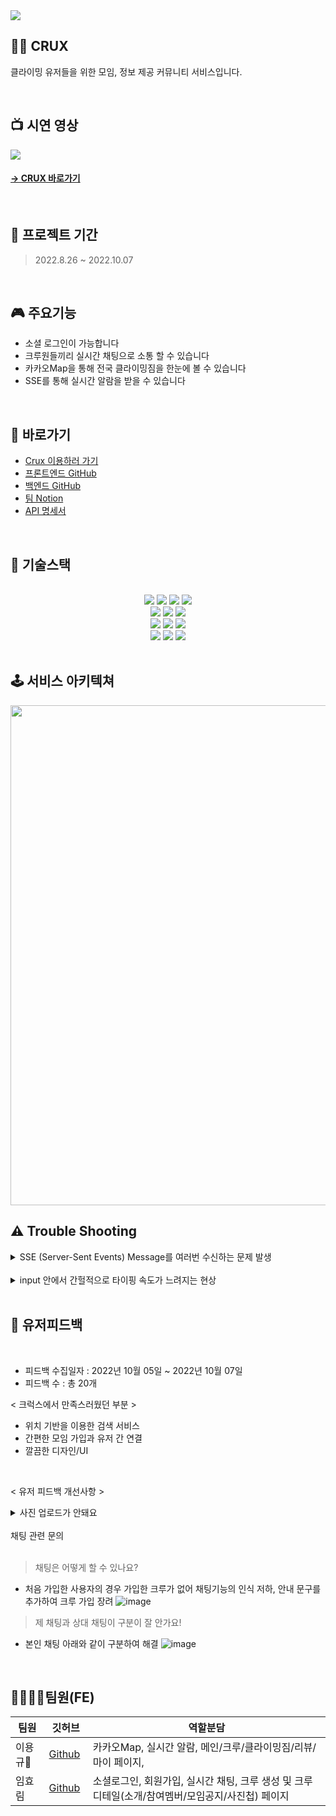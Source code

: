 <img src="https://user-images.githubusercontent.com/88928469/201078490-fed7cb7b-af3f-4c84-a63b-893490a4a38e.png">

</br>

##   🧗‍♂️ CRUX

클라이밍 유저들을 위한 모임, 정보 제공 커뮤니티 서비스입니다.

<br>



## 📺 시연 영상 

<img src="https://user-images.githubusercontent.com/88928469/201088609-d9e8bafb-cb82-4c3d-aa5a-ec770e7fecb6.gif">

#### [ -> CRUX 바로가기](https://youmadeit.shop/)

<br />

## 📅 프로젝트 기간

> 2022.8.26 ~ 2022.10.07

<br />


## 🎮 주요기능

- 소셜 로그인이 가능합니다
- 크루원들끼리 실시간 채팅으로 소통 할 수 있습니다
- 카카오Map을 통해 전국 클라이밍짐을 한눈에 볼 수 있습니다
- SSE를 통해 실시간 알람을 받을 수 있습니다

<br />

## 🔗 바로가기
- [Crux 이용하러 가기](https://youmadeit.shop/)
- [프론트엔드 GitHub](https://github.com/Crux-TeamProject/FE)
- [백엔드 GitHub](https://github.com/Crux-TeamProject/BE)
- [팀 Notion](https://www.notion.so/6-b8b446f2809c49148f9be2cd678fe538)
- [API 명세서](https://www.notion.so/API-e5a62aa1845b47a5bc8c8dd10dbc22ac)

<br />

## 🔧 기술스택
 <br>
<div align=center>

  <img src="https://img.shields.io/badge/React-60d3f3?style=for-the-badge&logo=react&logoColor=black">
 <img src="https://img.shields.io/badge/styledcomponents-DB7093?style=for-the-badge&logo=styled-components&logoColor=white">
  <img src="https://img.shields.io/badge/ReduxToolkit-764ABC?style=for-the-badge&logo=Redux&logoColor=white"> 
  <img src="https://img.shields.io/badge/Axios-5B0BB5?style=for-the-badge&logo=Axios&logoColor=white">
  
  <br>

  
<img src="https://img.shields.io/badge/SockJs-02B78F?style=for-the-badge&logo=SockJs&logoColor=white">
<img src="https://img.shields.io/badge/Stomp-4A86CF?style=for-the-badge&logo=Stomp&logoColor=white">
   <img src="https://img.shields.io/badge/sse-010101?style=for-the-badge&logo=stomp&logoColor=white">
  <br>

 
  <img src="https://img.shields.io/badge/AWS%20S3-232F3E?style=for-the-badge&logo=AmazonAWS&logoColor=FF9A00"/>
  <img src="https://img.shields.io/badge/AWS%20CloudFront-232F3E?style=for-the-badge&logo=AmazonAWS&logoColor=FF9A00"/>
  <img src="https://img.shields.io/badge/AWS%20Route%2053-232F3E?style=for-the-badge&logo=AmazonAWS&logoColor=FF9A00"/>
 
  <br>
  <img src="https://img.shields.io/badge/Visual%20Studio%20Code-0078d7.svg?style=for-the-badge&logo=visual-studio-code&logoColor=white">
  <img src="https://img.shields.io/badge/git-%23F05033.svg?style=for-the-badge&logo=git&logoColor=white">
  <img src="https://img.shields.io/badge/github-%23121011.svg?style=for-the-badge&logo=github&logoColor=white">
</div>
  
<br />

## 🕹 서비스 아키텍쳐  
<img src="https://user-images.githubusercontent.com/109011766/194456262-69a3f74a-4772-4bf7-9e4f-1b667bae8567.png" width="800px"/>

<br />

## ⚠️ Trouble Shooting

<details>
<summary>SSE (Server-Sent Events) Message를 여러번 수신하는 문제 발생</summary>

* 해결 </br>
SSE 연결 시 특정 상황마다(랜더링을 순간적으로 자주 발생시키는 경우) 중첩 연결되어 response를 여러번 수신한다고 판단 </br>
useEffect 의 clean up 함수를 사용하여 component unmount시에 연결을 끊어 중첩 연결 방지하여 문제 해결 </br>

<img src="https://user-images.githubusercontent.com/109011766/194454090-9d2d6a40-70d9-4893-ad15-38ab547941b2.JPG"/>

</details>

</br>

<details>
<summary>input 안에서 간헐적으로 타이핑 속도가 느려지는 현상 </summary>
* 해결 </br>
ref기반의 react-hook-from 라이브러리를 사용하여 사용자가 트리거시까지 리렌더링을 일으키지 않도록 하여 해결. </br>
<img src="https://user-images.githubusercontent.com/109011766/194454141-5d2af974-0fec-4e62-89b7-bcaa0c183387.JPG"/>
</br>
</details>

</br>


## 🙆‍ 유저피드백

<br>

* 피드백 수집일자 : 2022년 10월 05일 ~ 2022년 10월 07일
* 피드백 수 : 총 20개

< 크럭스에서 만족스러웠던 부분 >
* 위치 기반을 이용한 검색 서비스
* 간편한 모임 가입과 유저 간 연결
* 깔끔한 디자인/UI

<br />

< 유저 피드백 개선사항 >

<details>
<summary>사진 업로드가 안돼요</summary>
 Firebase로 업로드 되는 시간 사이에 사진을 등록하여 사진 업로드가 안되는 문제로 사진이 업로드되는 동안 loading spiner처리
</details>

<br />

<!-- <details> -->
<summary>채팅 관련 문의</summary>

</br>

 > 채팅은 어떻게 할 수 있나요? </br>
 - 처음 가입한 사용자의 경우 가입한 크루가 없어 채팅기능의 인식 저하, 안내 문구를 추가하여 크루 가입 장려 
 ![image](https://user-images.githubusercontent.com/88928469/201099305-3378c11a-70c3-476d-86d9-1326c6b352f9.png)
 > 제 채팅과 상대 채팅이 구분이 잘 안가요!
 - 본인 채팅 아래와 같이 구분하여 해결
 ![image](https://user-images.githubusercontent.com/88928469/201099737-8e9d35cc-7b62-4fcf-ac16-0a4dee65bc42.png)
<!-- </details> -->

<br />

##  💁‍♀️🙋‍♂️팀원(FE)

|팀원 |깃허브|역할분담|
|---|---|---|
|이용규🔰&nbsp;|[Github](https://github.com/chipmunkcol)&nbsp;| 카카오Map, 실시간 알람, 메인/크루/클라이밍짐/리뷰/마이 페이지,  |
|임효림|[Github](https://github.com/01192mg)|소셜로그인, 회원가입, 실시간 채팅, 크루 생성 및 크루 디테일(소개/참여멤버/모임공지/사진첩) 페이지|

<br>
<br>
